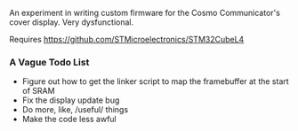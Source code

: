 An experiment in writing custom firmware for the Cosmo Communicator's cover display. Very dysfunctional.

Requires https://github.com/STMicroelectronics/STM32CubeL4

### A Vague Todo List

- Figure out how to get the linker script to map the framebuffer at the start of SRAM
- Fix the display update bug
- Do more, like, /useful/ things
- Make the code less awful
